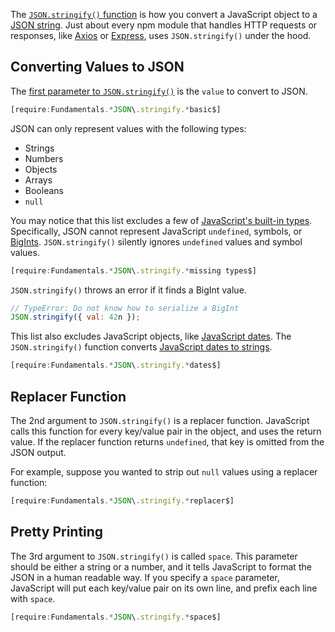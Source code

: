 The [`JSON.stringify()` function](http://thecodebarbarian.com/the-80-20-guide-to-json-stringify-in-javascript.html) is how you convert a JavaScript object to a [JSON string](https://www.json.org/).
Just about every npm module that handles HTTP requests or responses, like [Axios](https://www.npmjs.com/package/axios) or [Express](http://expressjs.com/), uses `JSON.stringify()` under the hood.

Converting Values to JSON
-------------------------

The [first parameter to `JSON.stringify()`](https://developer.mozilla.org/en-US/docs/Web/JavaScript/Reference/Global_Objects/JSON/stringify#Parameters) is the `value` to convert to JSON.

```javascript
[require:Fundamentals.*JSON\.stringify.*basic$]
```

JSON can only represent values with the following types:

- Strings
- Numbers
- Objects
- Arrays
- Booleans
- `null`

You may notice that this list excludes a few of [JavaScript's built-in types](https://developer.mozilla.org/en-US/docs/Web/JavaScript/Data_structures#Data_types). Specifically, JSON cannot represent JavaScript `undefined`, symbols, or [BigInts](https://developer.mozilla.org/en-US/docs/Web/JavaScript/Reference/Global_Objects/BigInt). `JSON.stringify()` silently ignores `undefined` values and symbol values.

```javascript
[require:Fundamentals.*JSON\.stringify.*missing types$]
```

`JSON.stringify()` throws an error if it finds a BigInt value.

```javascript
// TypeError: Do not know how to serialize a BigInt
JSON.stringify({ val: 42n });
```

This list also excludes JavaScript objects, like [JavaScript dates](https://developer.mozilla.org/en-US/docs/Web/JavaScript/Reference/Global_Objects/Date). The `JSON.stringify()` function converts [JavaScript dates to strings](/tutorials/fundamentals/date_format).

```javascript
[require:Fundamentals.*JSON\.stringify.*dates$]
```

Replacer Function
-----------------

The 2nd argument to `JSON.stringify()` is a replacer function. JavaScript calls
this function for every key/value pair in the object, and uses the return value.
If the replacer function returns `undefined`, that key is omitted from the
JSON output.

For example, suppose you wanted to strip out `null` values using a replacer
function:

```javascript
[require:Fundamentals.*JSON\.stringify.*replacer$]
```

Pretty Printing
---------------

The 3rd argument to `JSON.stringify()` is called `space`. This parameter should
be either a string or a number, and it tells JavaScript to format the JSON in
a human readable way. If you specify a `space` parameter, JavaScript will
put each key/value pair on its own line, and prefix each line with `space`.

```javascript
[require:Fundamentals.*JSON\.stringify.*space$]
```